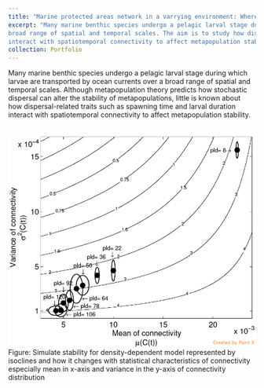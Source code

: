 ```yaml
---
title: "Marine protected areas network in a varrying environment: Where, how big and distant?"
excerpt: "Many marine benthic species undergo a pelagic larval stage during which larvae are transported by ocean currents over a 
broad range of spatial and temporal scales. The aim is to study how dispersal-related traits such as spawning time and larval duration
interact with spatiotemporal connectivity to affect metapopulation stability."
collection: Portfolio
---
```


Many marine benthic species undergo a pelagic larval stage during which larvae are transported by ocean currents over a broad range
of spatial and temporal scales. Although metapopulation theory predicts how stochastic dispersal can alter the stability of metapopulations,
little is known about how dispersal-related traits such as spawning time and larval duration interact with spatiotemporal connectivity 
to affect metapopulation stability. 


<br/><img src='/images/Pic1.png'>
Figure: Simulate stability for density-dependent model represented by isoclines and how it changes with statistical characteristics
of connectivity especially mean in x-axis and variance in the y-axis of connectivity distribution

